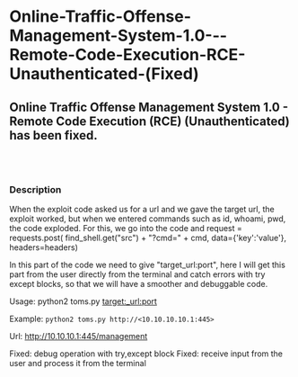 # Online-Traffic-Offense-Management-System-1.0---Remote-Code-Execution-RCE-Unauthenticated-(Fixed)

## Online Traffic Offense Management System 1.0 - Remote Code Execution (RCE) (Unauthenticated) has been fixed.

<br>
<br>

### Description

When the exploit code asked us for a url and we gave the target url, the exploit worked, but when we entered commands such as id, whoami, pwd, the code exploded. For this, we go into the code and request = requests.post( find_shell.get("src") + "?cmd=" + cmd, data={'key':'value'}, headers=headers)

In this part of the code we need to give "target_url:port", here I will get this part from the user directly from the terminal and catch errors with try except blocks, so that we will have a smoother and debuggable code.

Usage: python2 toms.py <target:_url:port>

Example: `python2 toms.py http://<10.10.10.10.1:445>`

Url: http://10.10.10.1:445/management

Fixed: debug operation with try,except block
Fixed: receive input from the user and process it from the terminal
